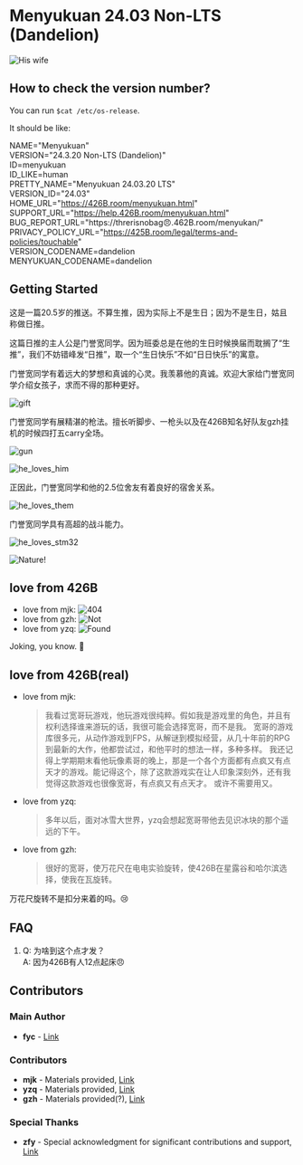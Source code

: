 # Menyukuan 24.03 Non-LTS (Dandelion)

![His wife](./lib/his_wife.jpg)

## How to check the version number?

You can run `$cat /etc/os-release`.

It should be like:

NAME="Menyukuan"  
VERSION="24.3.20 Non-LTS (Dandelion)"  
ID=menyukuan  
ID_LIKE=human  
PRETTY_NAME="Menyukuan 24.03.20 LTS"  
VERSION_ID="24.03"  
HOME_URL="https://426B.room/menyukuan.html"  
SUPPORT_URL="https://help.426B.room/menyukuan.html"  
BUG_REPORT_URL="https://threrisnobag😠.462B.room/menyukan/"  
PRIVACY_POLICY_URL="https://425B.room/legal/terms-and-policies/touchable"  
VERSION_CODENAME=dandelion  
MENYUKUAN_CODENAME=dandelion  


## Getting Started

这是一篇20.5岁的推送。不算生推，因为实际上不是生日；因为不是生日，姑且称做日推。

这篇日推的主人公是门誉宽同学。因为班委总是在他的生日时候换届而耽搁了“生推”，我们不妨错峰发“日推”，取一个“生日快乐”不如“日日快乐”的寓意。

门誉宽同学有着远大的梦想和真诚的心灵。我羡慕他的真诚。欢迎大家给门誉宽同学介绍女孩子，求而不得的那种更好。

![gift](./lib/u_konw_what.png)

门誉宽同学有展精湛的枪法。擅长听脚步、一枪头以及在426B知名好队友gzh挂机的时候四打五carry全场。

![gun](./lib/u_konw_why.png)

![he_loves_him](./lib/he_loves_him.jpg)

正因此，门誉宽同学和他的2.5位舍友有着良好的宿舍关系。

![he_loves_them](./lib/he_loves_them.jpg)

门誉宽同学具有高超的战斗能力。

![he_loves_stm32](./lib/he_loves_stm32.jpg)

![Nature!](./lib/he_loves_haozhang.jpg)

## love from 426B

- love from mjk:
    ![404](./lib/mjk.png)
- love from gzh:
    ![Not](./lib/gzh.png)
- love from yzq:
    ![Found](./lib/yzq.png)

Joking, you know. 🤣

## love from 426B(real)

- love from mjk:
    > 我看过宽哥玩游戏，他玩游戏很纯粹。假如我是游戏里的角色，并且有权利选择谁来游玩的话，我很可能会选择宽哥，而不是我。
    > 宽哥的游戏库很多元，从动作游戏到FPS，从解谜到模拟经营，从几十年前的RPG到最新的大作，他都尝试过，和他平时的想法一样，多种多样。
    > 我还记得上学期期末看他玩像素哥的晚上，那是一个各个方面都有点疯又有点天才的游戏。能记得这个，除了这款游戏实在让人印象深刻外，还有我觉得这款游戏也很像宽哥，有点疯又有点天才。
    > 或许不需要用又。
- love from yzq:
    > 多年以后，面对冰雪大世界，yzq会想起宽哥带他去见识冰块的那个遥远的下午。
- love from gzh:
    > 很好的宽哥，使万花尺在电电实验旋转，使426B在星露谷和哈尔滨选择，使我在瓦旋转。

万花尺旋转不是扣分来着的吗。😢

## FAQ

1. Q: 为啥到这个点才发？  
   A: 因为426B有人12点起床😠

## Contributors

### Main Author

- **fyc** - [Link](425B&426B.room/fyc)

### Contributors

- **mjk** - Materials provided, [Link](426B.room/mjk)
- **yzq** - Materials provided, [Link](426B&?.room/yzq)
- **gzh** - Materials provided(?), [Link](426B.room/gzh)

### Special Thanks

- **zfy** - Special acknowledgment for significant contributions and support, [Link](well.i.don't.know)
